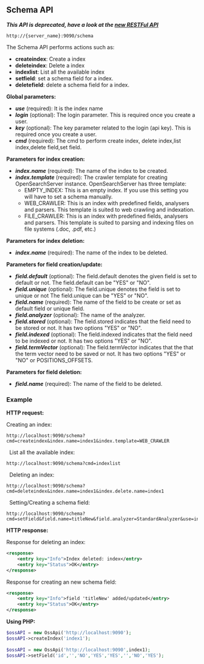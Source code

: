 ## Schema API

_**This API is deprecated, have a look at the [new RESTFul API](/api_v2/README.html)**_

    http://{server_name}:9090/schema

The Schema API performs actions such as:
* **createindex**: Create a index
* **deleteindex**: Delete a index
* **indexlist**: List all the available index
* **setfield**: set a schema field for a index.
* **deletefield**: delete a schema field for a index.

**Global parameters:**
- _**use**_ (required): It is the index name
- _**login**_ (optional): The login parameter. This is required once you create a user.
- _**key**_ (optional): The key parameter related to the login (api key). This is required once you create a user.
- _**cmd**_ (required): The cmd to perform create index, delete index,list index,delete field,set field.

**Parameters for index creation:**
- _**index.name**_ (required): The name of the index to be created.
- _**index.template**_ (required): The crawler template for creating OpenSearchServer instance. OpenSearchServer has three template:
  - EMPTY_INDEX: This is an empty index. If you use this setting you will have to set a schema manually.
  - WEB_CRAWLER: This is an index with predefined fields, analysers and parsers. This template is suited to web crawling and indexation.
  - FILE_CRAWLER: This is an index with predefined fields, analysers and parsers. This template is suited to parsing and indexing files on file systems (.doc, .pdf, etc.)

**Parameters for index deletion:**
- _**index.name**_ (required): The name of the index to be deleted.

**Parameters for field creation/update:**
- _**field.default**_ (optional): The field.default denotes the given field is set to default or not. The field.default can be "YES" or "NO".
- _**field.unique**_ (optional): The field.unique denotes the field is set to unique or not The field.unique can be "YES" or "NO".
- _**field.name**_ (required): The name of the field to be create or set as default field or unique field.
- _**field.analyzer**_ (optional): The name of the analyzer.
- _**field.stored**_ (optional): The field.stored indicates that the field need to be stored or not. It has two options "YES"  or "NO".
- _**field.indexed**_ (optional): The field.indexed indicates that the field need to be indexed or not. It has two options "YES"  or "NO".
- _**field.termVector**_ (optional): The field.termVector indicates that the that the term vector need to be saved or not. It has two options "YES"  or "NO" or POSITIONS_OFFSETS.

**Parameters for field deletion:**
- _**field.name**_ (required): The name of the field to be deleted.

### Example

**HTTP request:**

Creating an index:

    http://localhost:9090/schema?cmd=createindex&index.name=index1&index.template=WEB_CRAWLER
 
List all the available index:

    http://localhost:9090/schema?cmd=indexlist
 
Deleting an index:

    http://localhost:9090/schema?cmd=deleteindex&index.name=index1&index.delete.name=index1
 
Setting/Creating a schema field:

    http://localhost:9090/schema?cmd=setField&field.name=titleNew&field.analyzer=StandardAnalyzer&use=index1&field.stored=YES&field.indexed=YES&term.termVector=NO
    
**HTTP response:**

Response for deleting an index:

```xml
<response>
    <entry key="Info">Index deleted: index</entry>
    <entry key="Status">OK</entry>
</response>
```

Response for creating an new schema field:

```xml
<response>
    <entry key="Info">field 'titleNew' added/updated</entry>
    <entry key="Status">OK</entry>
</response>
```

**Using PHP:**

```php
$ossAPI = new OssApi('http://localhost:9090');
$ossAPI->createIndex('index1');
  
$ossAPI = new OssApi('http://localhost:9090',index1);
$ossAPI->setField('id','','NO','YES','YES','','NO','YES');
```